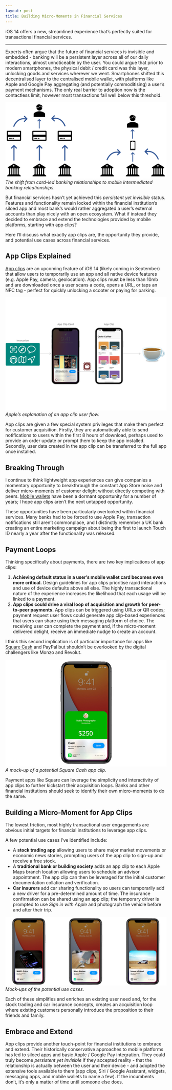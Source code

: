 ```yaml
---
layout: post
title: Building Micro-Moments in Financial Services
---
```


iOS 14 offers a new, streamlined experience that’s perfectly suited for transactional financial services.

--- 

Experts often argue that the future of financial services is invisible and embedded - banking will be a persistent layer across all of our daily interactions, almost unnoticeable by the user. You could argue that prior to modern smartphones, the physical debit / credit card was this layer, unlocking goods and services wherever we went. Smartphones shifted this decentralised layer to the centralised mobile wallet, with platforms like Apple and Google Pay aggregating (and potentially commoditising) a user’s payment mechanisms. The only real barrier to adoption now is the contactless limit, however most transactions fall well below this threshold.

![Bank diagram](/images/banks-to-user.png)
*The shift from card-led banking relationships to mobile intermediated banking releationships.*

But financial services hasn’t yet achieved this *persistent yet invisible* status. Features and functionality remain locked within the financial institution’s siloed app and most bank’s would rather aggregated a user’s external accounts than play nicely with an open ecosystem. What if instead they decided to embrace and extend the technologies provided by mobile platforms, starting with app clips?

Here I‘ll discuss what exactly app clips are, the opportunity they provide, and potential use cases across financial services.

## App Clips Explained

[App clips](https://developer.apple.com/app-clips/) are an upcoming feature of iOS 14 (likely coming in September) that allow users to temporarily use an app and all native device features (e.g. Apple Pay, camera, geolocation). App clips must be less than 10mb and are downloaded once a user scans a code, opens a URL, or taps an NFC tag - perfect for quickly unlocking a scooter or paying for parking. 

![Clip flow](/images/app-clip-explained.png)
*Apple’s explanation of an app clip user flow.*

App clips are given a few special system privileges that make them perfect for customer acquisition. Firstly, they are automatically able to send notifications to users within the first 8 hours of download, perhaps used to provide an order update or prompt them to keep the app installed. Secondly, user data created in the app clip can be transferred to the full app once installed.

## Breaking Through

I continue to think lightweight app experiences can give companies a momentary opportunity to breakthrough the constant App Store noise and deliver micro-moments of customer delight without directly competing with peers. [Mobile wallets](https://murdo.xyz/mobile-wallets/) have been a dormant opportunity for a number of years; I hope app clips aren’t the next untapped opportunity. 

These opportunities have been particularly overlooked within financial services. Many banks had to be forced to use Apple Pay, transaction notifications still aren’t commonplace, and I distinctly remember a UK bank creating an entire marketing campaign about being the first to launch Touch ID nearly a year after the functionality was released.

## Payment Loops

Thinking specifically about payments, there are two key implications of app clips: 
1. **Achieving default status in a user’s mobile wallet card becomes even more critical.** Design guidelines for app clips prioritise rapid interactions and use of device defaults above all else. The highly transactional nature of the experience increases the likelihood that each usage will be linked to a payment.
2. **App clips could drive a viral loop of acquisition and growth for peer-to-peer payments.** App clips can be triggered using URLs or QR codes; payment request user flows could generate app clip-based experiences that users can share using their messaging platform of choice. The receiving user can complete the payment and, if the micro-moment delivered delight, receive an immediate nudge to create an account.

I think this second implication is of particular importance for apps like [Square Cash](https://cash.app) and PayPal but shouldn’t be overlooked by the digital challengers like Monzo and Revolut.

![Cash app](/images/square-clip.png)
*A mock-up of a potential Square Cash app clip.*

Payment apps like Square can leverage the simplicity and interactivity of app clips to further kickstart their acquisition loops. Banks and other financial institutions should seek to identify their own micro-moments to do the same.

## Building a Micro-Moment for App Clips

The lowest friction, most highly transactional user engagements are obvious initial targets for financial institutions to leverage app clips.

A few potential use cases I’ve identified include:
- A **stock trading app** allowing users to share major market movements or economic news stories, prompting users of the app clip to sign-up and receive a free stock.
- A **traditional bank or building society** adds an app clip to each Apple Maps branch location allowing users to schedule an advisor appointment. The app clip can then be leveraged for the initial customer documentation collation and verification. 
- **Car insurers** add car sharing functionality so users can temporarily add a new driver for a pre-determined amount of time. The insurance confirmation can be shared using an app clip; the temporary driver is prompted to use *Sign in with Apple* and photograph the vehicle before and after their trip. 

![Concept app clips](/images/concept-clips.png)
*Mock-ups of the potential use cases.*

Each of these simplifies and enriches an existing user need and, for the stock trading and car insurance concepts, creates an acquisition loop where existing customers personally introduce the proposition to their friends and family.

## Embrace and Extend

App clips provide another touch-point for financial institutions to embrace and extend. Their historically conservative approaches to mobile platforms has led to siloed apps and basic Apple / Google Pay integration. They could truly become *persistent yet invisible* if they accepted reality - that the relationship is actually between the user and their device - and adopted the extensive tools available to them (app clips, Siri / Google Assistant, widgets, messaging apps, and mobile wallets to name a few). If the incumbents don’t, it’s only a matter of time until someone else does.